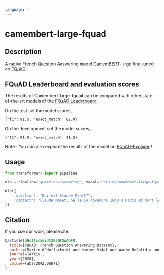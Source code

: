 ```yaml
---
language: fr
---
```


# camembert-large-fquad

## Description

A native French Question Answering model [CamemBERT-large](https://camembert-model.fr/) fine-tuned on [FQuAD](https://fquad.illuin.tech/).

## FQuAD Leaderboard and evaluation scores

The results of Camembert-large-fquad can be compared with other state-of-the-art models of the [FQuAD Leaderboard](https://illuin-tech.github.io/FQuAD-explorer/).

On the test set the model scores,

```shell
{"f1": 91.5, "exact_match": 82.0}
```

On the development set the model scores,

```shell
{"f1": 91.0, "exact_match": 81.2}
```

Note : You can also explore the results of the model on [FQuAD-Explorer](https://illuin-tech.github.io/FQuAD-explorer/) !

## Usage

```python
from transformers import pipeline

nlp = pipeline('question-answering', model='illuin/camembert-large-fquad', tokenizer='illuin/camembert-large-fquad')

nlp({
    'question': "Qui est Claude Monet?",
    'context': "Claude Monet, né le 14 novembre 1840 à Paris et mort le 5 décembre 1926 à Giverny, est un peintre français et l’un des fondateurs de l'impressionnisme."
})
```

## Citation

If you use our work, please cite:

```bibtex
@article{dHoffschmidt2020FQuADFQ,
  title={FQuAD: French Question Answering Dataset},
  author={Martin d'Hoffschmidt and Maxime Vidal and Wacim Belblidia and Tom Brendl'e and Quentin Heinrich},
  journal={ArXiv},
  year={2020},
  volume={abs/2002.06071}
}
```
